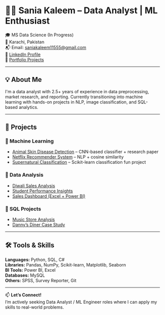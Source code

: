 # 👩‍💻 Sania Kaleem – Data Analyst | ML Enthusiast

🎓 MS Data Science (In Progress)  
📍 Karachi, Pakistan  
📬 Email: saniakaleem11555@gmail.com  
🔗 [LinkedIn Profile](https://www.linkedin.com/in/sania-kaleem-089697176/)  
🔗 [Portfolio Projects](#projects)

---

## 💡 About Me
I'm a data analyst with 2.5+ years of experience in data preprocessing, market research, and reporting. Currently transitioning into machine learning with hands-on projects in NLP, image classification, and SQL-based analytics.

---

## 📁 Projects

### 🔹 Machine Learning
- [Animal Skin Disease Detection](https://github.com/saniakaleem/your-project-link) – CNN-based classifier + research paper
- [Netflix Recommender System](https://github.com/saniakaleem/your-project-link) – NLP + cosine similarity
- [Supernatural Classification](https://github.com/saniakaleem/your-project-link) – Scikit-learn classification fun project

### 🔹 Data Analysis
- [Diwali Sales Analysis](https://github.com/saniakaleem/your-project-link)
- [Student Performance Insights](https://github.com/saniakaleem/your-project-link)
- [Sales Dashboard (Excel + Power BI)](https://github.com/saniakaleem/your-project-link)

### 🔹 SQL Projects
- [Music Store Analysis](https://github.com/saniakaleem/your-project-link)
- [Danny’s Diner Case Study](https://github.com/saniakaleem/your-project-link)

---

## 🛠 Tools & Skills
**Languages:** Python, SQL, C#  
**Libraries:** Pandas, NumPy, Scikit-learn, Matplotlib, Seaborn  
**BI Tools:** Power BI, Excel  
**Databases:** MySQL  
**Others:** SPSS, Survey Reporter, Git

---

📫 **Let’s Connect!**  
I’m actively seeking Data Analyst / ML Engineer roles where I can apply my skills to real-world problems.
